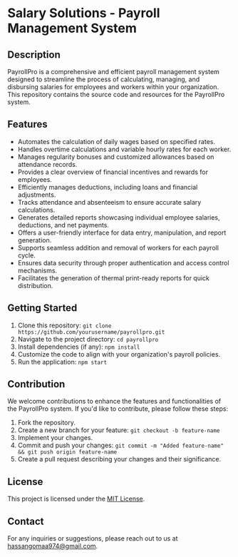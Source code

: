 # Salary Solutions - Payroll Management System

## Description
PayrollPro is a comprehensive and efficient payroll management system designed to streamline the process of calculating, managing, and disbursing salaries for employees and workers within your organization. This repository contains the source code and resources for the PayrollPro system.

## Features
- Automates the calculation of daily wages based on specified rates.
- Handles overtime calculations and variable hourly rates for each worker.
- Manages regularity bonuses and customized allowances based on attendance records.
- Provides a clear overview of financial incentives and rewards for employees.
- Efficiently manages deductions, including loans and financial adjustments.
- Tracks attendance and absenteeism to ensure accurate salary calculations.
- Generates detailed reports showcasing individual employee salaries, deductions, and net payments.
- Offers a user-friendly interface for data entry, manipulation, and report generation.
- Supports seamless addition and removal of workers for each payroll cycle.
- Ensures data security through proper authentication and access control mechanisms.
- Facilitates the generation of thermal print-ready reports for quick distribution.

## Getting Started
1. Clone this repository: `git clone https://github.com/yourusername/payrollpro.git`
2. Navigate to the project directory: `cd payrollpro`
3. Install dependencies (if any): `npm install`
4. Customize the code to align with your organization's payroll policies.
5. Run the application: `npm start`

## Contribution
We welcome contributions to enhance the features and functionalities of the PayrollPro system. If you'd like to contribute, please follow these steps:
1. Fork the repository.
2. Create a new branch for your feature: `git checkout -b feature-name`
3. Implement your changes.
4. Commit and push your changes: `git commit -m "Added feature-name" && git push origin feature-name`
5. Create a pull request describing your changes and their significance.

## License
This project is licensed under the [MIT License](LICENSE).

## Contact
For any inquiries or suggestions, please reach out to us at hassangomaa974@gmail.com.
